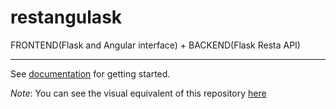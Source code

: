 
# restangulask

FRONTEND(Flask and Angular interface) + BACKEND(Flask Resta API)

---

See [documentation](docs/index.md) for getting started.

*Note*:
You can see the visual equivalent of this repository [here](http://codeology.braintreepayments.com/pdonorio/restangulask)
